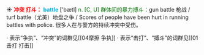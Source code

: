 ☀ <font color="red">**冲突 打斗：**</font>
<font color="sky blue">**battle**</font> ['bætl] 
<font color="rgb(227, 108, 9)">n. [C, U] 群体间的暴力搏斗：</font>gun battle 枪战 / turf battle（尤美）地盘之争 / Scores of people have been hurt in running battles with police. 很多人在与警方的持续冲突中受伤。

· 表示“争执”、“冲突”的词群见[[04摩擦 争执]]
· 表示“击打”、“搏斗”的词群见[[01击打 打击]]
